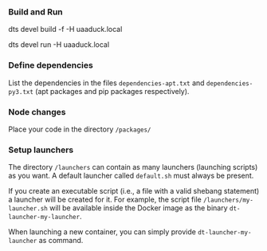 ### Build and Run

dts devel build -f -H uaaduck.local

dts devel run -H uaaduck.local

### Define dependencies

List the dependencies in the files `dependencies-apt.txt` and
`dependencies-py3.txt` (apt packages and pip packages respectively).


### Node changes

Place your code in the directory `/packages/` 



### Setup launchers

The directory `/launchers` can contain as many launchers (launching scripts)
as you want. A default launcher called `default.sh` must always be present.

If you create an executable script (i.e., a file with a valid shebang statement)
a launcher will be created for it. For example, the script file 
`/launchers/my-launcher.sh` will be available inside the Docker image as the binary
`dt-launcher-my-launcher`.

When launching a new container, you can simply provide `dt-launcher-my-launcher` as
command.
